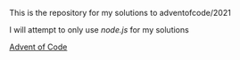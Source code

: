 This is the repository for my solutions to adventofcode/2021

I will attempt to only use _node.js_ for my solutions

[Advent of Code](https://adventofcode.com/2021)
